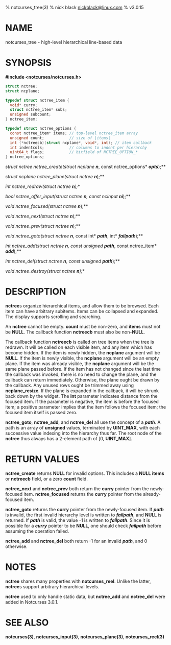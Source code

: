 % notcurses_tree(3)
% nick black <nickblack@linux.com>
% v3.0.15

# NAME

notcurses_tree - high-level hierarchical line-based data

# SYNOPSIS

**#include <notcurses/notcurses.h>**

```c
struct nctree;
struct ncplane;

typedef struct nctree_item {
  void* curry;
  struct nctree_item* subs;
  unsigned subcount;
} nctree_item;

typedef struct nctree_options {
  const nctree_item* items; // top-level nctree_item array
  unsigned count;           // size of |items|
  int (*nctreecb)(struct ncplane*, void*, int); // item callback
  int indentcols;           // columns to indent per hierarchy
  uint64_t flags;           // bitfield of NCTREE_OPTION_*
} nctree_options;

```

**struct nctree* nctree_create(struct ncplane* ***n***, const nctree_options* ***opts***);**

**struct ncplane* nctree_plane(struct nctree* ***n***);**

**int nctree_redraw(struct nctree* ***n***);**

**bool nctree_offer_input(struct nctree* ***n***, const ncinput* ***ni***);**

**void* nctree_focused(struct nctree* ***n***);**

**void* nctree_next(struct nctree* ***n***);**

**void* nctree_prev(struct nctree* ***n***);**

**void* nctree_goto(struct nctree* ***n***, const int* ***path***, int* ***failpath***);**

**int nctree_add(struct nctree* ***n***, const unsigned* ***path***, const nctree_item* ***add***);**

**int nctree_del(struct nctree* ***n***, const unsigned* ***path***);**

**void nctree_destroy(struct nctree* ***n***);**

# DESCRIPTION

**nctree**s organize hierarchical items, and allow them to be browsed. Each
item can have arbitrary subitems. Items can be collapsed and expanded.
The display supports scrolling and searching.

An **nctree** cannot be empty. **count** must be non-zero, and **items** must
not be **NULL**. The callback function **nctreecb** must also be non-**NULL**.

The callback function **nctreecb** is called on tree items when the tree is
redrawn. It will be called on each visible item, and any item which has become
hidden. If the item is newly hidden, the **ncplane** argument will be **NULL**.
If the item is newly visible, the **ncplane** argument will be an empty plane.
If the item was already visible, the **ncplane** argument will be the same
plane passed before. If the item has not changed since the last time the
callback was invoked, there is no need to change the plane, and the callback
can return immediately. Otherwise, the plane ought be drawn by the callback.
Any unused rows ought be trimmed away using **ncplane_resize**. If the plane
is expanded in the callback, it will be shrunk back down by the widget. The
**int** parameter indicates distance from the focused item. If the parameter
is negative, the item is before the focused item; a positive parameter implies
that the item follows the focused item; the focused item itself is passed zero.

**nctree_goto**, **nctree_add**, and **nctree_del** all use the concept of a
***path***. A path is an array of **unsigned** values, terminated by
**UINT_MAX**, with each successive value indexing into the hierarchy thus far.
The root node of the **nctree** thus always has a 2-element path of
[0, **UINT_MAX**].

# RETURN VALUES

**nctree_create** returns **NULL** for invalid options. This includes a **NULL**
**items** or **nctreecb** field, or a zero **count** field.

**nctree_next** and **nctree_prev** both return the **curry** pointer from the
newly-focused item. **nctree_focused** returns the **curry** pointer from the
already-focused item.

**nctree_goto** returns the **curry** pointer from the newly-focused item. If
***path*** is invalid, the first invalid hierarchy level is written to
***failpath***, and **NULL** is returned. If ***path*** is valid, the value -1
is written to ***failpath***. Since it is possible for a ***curry***
pointer to be **NULL**, one should check ***failpath*** before assuming the
operation failed.

**nctree_add** and **nctree_del** both return -1 for an invalid ***path***, and
0 otherwise.

# NOTES

**nctree** shares many properties with **notcurses_reel**. Unlike the latter,
**nctree**s support arbitrary hierarchical levels.

**nctree** used to only handle static data, but **nctree_add** and
**nctree_del** were added in Notcurses 3.0.1.

# SEE ALSO

**notcurses(3)**,
**notcurses_input(3)**,
**notcurses_plane(3)**,
**notcurses_reel(3)**
